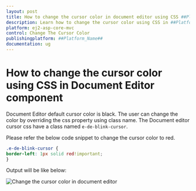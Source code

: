 ```yaml
---
layout: post
title: How to change the cursor color in document editor using CSS ##Platform_Name## Document Editor Component
description: Learn how to change the cursor color using CSS in ##Platform_Name## Document Editor component of syncfusion and more.
platform: ej2-asp-core-mvc
control: Change The Cursor Color
publishingplatform: ##Platform_Name##
documentation: ug
---
```


# How to change the cursor color using CSS in Document Editor component

Document Editor default cursor color is black. The user can change the color by overriding the css property using class name. The Document editor cursor css have a class named `e-de-blink-cursor`.

Please refer the below code snippet to change the cursor color to red.

```css
.e-de-blink-cursor {
border-left: 1px solid red!important;
}
```

Output will be like below:

![Change the cursor color in document editor](../images/cursor-css.png)
